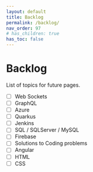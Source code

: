 ```yaml
---
layout: default
title: Backlog
permalink: /backlog/
nav_order: 97
# has_children: true
has_toc: false
---
```


# Backlog

List of topics for future pages.

- [ ] Web Sockets
- [ ] GraphQL
- [ ] Azure
- [ ] Quarkus
- [ ] Jenkins
- [ ] SQL / SQLServer / MySQL
- [ ] Firebase
- [ ] Solutions to Coding problems
- [ ] Angular
- [ ] HTML
- [ ] CSS